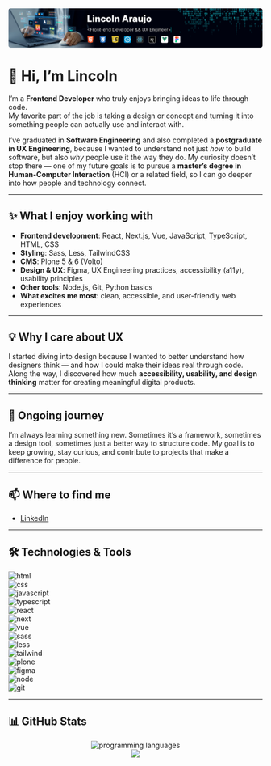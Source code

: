 <a href="https://www.linkedin.com/in/lincolnaraujo/" target="_blank" style="width: 100%; display:flex; justify-content:center">
    <img src="./FRONT-END_DEVELOPERv5.png"/>
</a>

# 👋 Hi, I’m Lincoln  

I’m a **Frontend Developer** who truly enjoys bringing ideas to life through code.  
My favorite part of the job is taking a design or concept and turning it into something people can actually use and interact with.  

I’ve graduated in **Software Engineering** and also completed a **postgraduate in UX Engineering**, because I wanted to understand not just *how* to build software, but also *why* people use it the way they do. My curiosity doesn’t stop there — one of my future goals is to pursue a **master’s degree in Human-Computer Interaction** (HCI) or a related field, so I can go deeper into how people and technology connect.  

---

## ✨ What I enjoy working with  

- **Frontend development**: React, Next.js, Vue, JavaScript, TypeScript, HTML, CSS  
- **Styling**: Sass, Less, TailwindCSS  
- **CMS**: Plone 5 & 6 (Volto)  
- **Design & UX**: Figma, UX Engineering practices, accessibility (a11y), usability principles  
- **Other tools**: Node.js, Git, Python basics  
- **What excites me most**: clean, accessible, and user-friendly web experiences  

---

## 💡 Why I care about UX  

I started diving into design because I wanted to better understand how designers think — and how I could make their ideas real through code. Along the way, I discovered how much **accessibility, usability, and design thinking** matter for creating meaningful digital products.  

---

## 🌱 Ongoing journey  

I’m always learning something new. Sometimes it’s a framework, sometimes a design tool, sometimes just a better way to structure code. My goal is to keep growing, stay curious, and contribute to projects that make a difference for people.  

---

## 📫 Where to find me  

- [LinkedIn](https://www.linkedin.com/in/lincolnaraujo/)  

---

## 🛠️ Technologies & Tools  

![html](https://img.shields.io/badge/HTML5-E34F26?style=for-the-badge&logo=html5&logoColor=white)  
![css](https://img.shields.io/badge/CSS3-1572B6?style=for-the-badge&logo=css3&logoColor=white)  
![javascript](https://img.shields.io/badge/JavaScript-F7DF1E?style=for-the-badge&logo=javascript&logoColor=black)  
![typescript](https://img.shields.io/badge/TypeScript-3178C6?style=for-the-badge&logo=typescript&logoColor=white)  
![react](https://img.shields.io/badge/React-20232A?style=for-the-badge&logo=react&logoColor=61DAFB)  
![next](https://img.shields.io/badge/Next.js-000000?style=for-the-badge&logo=nextdotjs&logoColor=white)  
![vue](https://img.shields.io/badge/Vue.js-35495E?style=for-the-badge&logo=vuedotjs&logoColor=4FC08D)  
![sass](https://img.shields.io/badge/Sass-CC6699?style=for-the-badge&logo=sass&logoColor=white)  
![less](https://img.shields.io/badge/Less-2A4D80?style=for-the-badge&logo=less&logoColor=white)  
![tailwind](https://img.shields.io/badge/TailwindCSS-38B2AC?style=for-the-badge&logo=tailwindcss&logoColor=white)  
![plone](https://img.shields.io/badge/Plone-003366?style=for-the-badge&logo=plone&logoColor=white)  
![figma](https://img.shields.io/badge/Figma-F24E1E?style=for-the-badge&logo=figma&logoColor=white)  
![node](https://img.shields.io/badge/Node.js-43853D?style=for-the-badge&logo=node.js&logoColor=white)  
![git](https://img.shields.io/badge/GIT-E44C30?style=for-the-badge&logo=git&logoColor=white)  

---

## 📊 GitHub Stats  

<div align="center" style="widht:100%">
    <img src="https://github-readme-stats.vercel.app/api/top-langs/?username=Lincoln-Araujo&theme=blue-green" alt="programming languages"/>
</div>

<div align="center" style="widht:100%">
    <img src="https://github-readme-stats.vercel.app/api?username=Lincoln-Araujo&theme=blue-green&show_icons=true"/>
</div>
